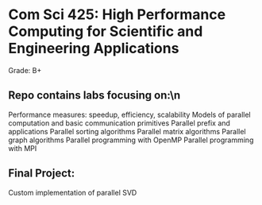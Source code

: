 # Com Sci 425: High Performance Computing for Scientific and Engineering Applications
Grade: B+

## Repo contains labs focusing on:\n
Performance measures: speedup, efficiency, scalability
Models of parallel computation and basic communication primitives
Parallel prefix and applications
Parallel sorting algorithms
Parallel matrix algorithms
Parallel graph algorithms
Parallel programming with OpenMP
Parallel programming with MPI

## Final Project:
Custom implementation of parallel SVD
